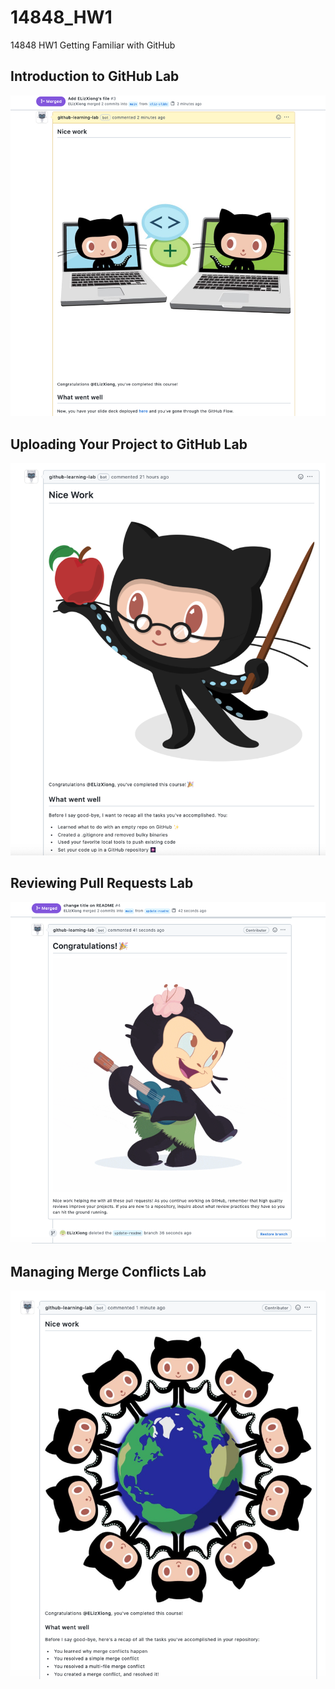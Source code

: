 # 14848_HW1
14848 HW1 Getting Familiar with GitHub 

## Introduction to GitHub Lab
![](Introduction_to_GitHub_Lab.png?raw=true)

## Uploading Your Project to GitHub Lab
![](Uploading_your_project_to_github.png?raw=true)

## Reviewing Pull Requests Lab
![](Reviewing_pull_requests.png?raw=true)

## Managing Merge Conflicts Lab
![](Managing_merge_conflicts.png?raw=true)


